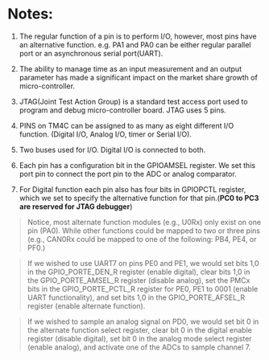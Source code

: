 # Notes:
1. The regular function of a pin is to perform I/O, however, most pins have an alternative function.
   e.g. PA1 and PA0 can be either regular parallel port or an asynchronous serial port(UART).

1. The ability to manage time as an input measurement and an output parameter has made a significant impact on the market share growth of micro-controller.

3. JTAG(Joint Test Action Group) is a standard test access port used to program and debug micro-controller board.
   JTAG uses 5 pins.

4.  PINS on TM4C can be assigned to as many as eight different I/O function. (Digital I/O, Analog I/O, timer or Serial I/O).

5. Two buses used for I/O. Digital I/O is connected to both.

6. Each pin has a configuration bit in the GPIOAMSEL register. We set this port pin to connect the port pin to the ADC or analog comparator.

7. For Digital function each pin also has four bits in GPIOPCTL register, which we set to specify the alternative function
   for that pin.(**PC0 to PC3 are reserved for JTAG debugger**)

> Notice, most alternate function modules (e.g., U0Rx) only exist on one pin (PA0). While other functions could be mapped 
   to two or three pins (e.g., CAN0Rx could be mapped to one of the following: PB4, PE4, or PF0.)

> If we wished to use UART7 on pins PE0 and PE1, we would set bits 1,0 in the GPIO_PORTE_DEN_R register (enable digital), 
   clear bits 1,0 in the GPIO_PORTE_AMSEL_R register (disable analog), set the PMCx bits in the GPIO_PORTE_PCTL_R register 
   for PE0, PE1 to 0001 (enable UART functionality), and set bits 1,0 in the GPIO_PORTE_AFSEL_R register 
   (enable alternate function).

> If we wished to sample an analog signal on PD0, we would set bit 0 in the alternate function select register, clear bit 0
    in the digital enable register (disable digital), set bit 0 in the analog mode select register (enable analog), and 
    activate one of the ADCs to sample channel 7.
